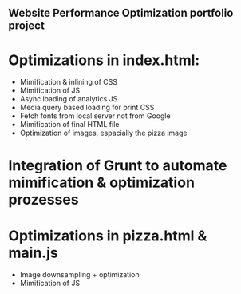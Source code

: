 ## Website Performance Optimization portfolio project

# Optimizations in index.html:
- Mimification & inlining of CSS
- Mimification of JS
- Async loading of analytics JS
- Media query based loading for print CSS
- Fetch fonts from local server not from Google
- Mimification of final HTML file
- Optimization of images, espacially the pizza image

# Integration of Grunt to automate mimification & optimization prozesses

# Optimizations in pizza.html & main.js
- Image downsampling + optimization
- Mimification of JS

